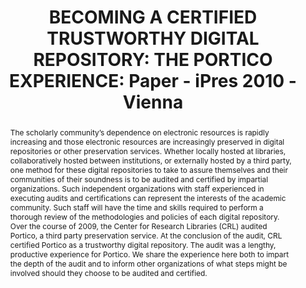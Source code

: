 ---
abstract: 'The scholarly community’s dependence on electronic

  resources is rapidly increasing and those electronic

  resources are increasingly preserved in digital

  repositories or other preservation services. Whether

  locally hosted at libraries, collaboratively hosted

  between institutions, or externally hosted by a third

  party, one method for these digital repositories to take to

  assure themselves and their communities of their

  soundness is to be audited and certified by impartial

  organizations. Such independent organizations with

  staff experienced in executing audits and certifications

  can represent the interests of the academic community.

  Such staff will have the time and skills required to

  perform a thorough review of the methodologies and

  policies of each digital repository.

  Over the course of 2009, the Center for Research

  Libraries (CRL) audited Portico, a third party

  preservation service. At the conclusion of the audit,

  CRL certified Portico as a trustworthy digital repository.

  The audit was a lengthy, productive experience for

  Portico. We share the experience here both to impart the

  depth of the audit and to inform other organizations of

  what steps might be involved should they choose to be

  audited and certified.'
creators:
- Orphan, Stephanie
- Fenton, Eileen
- Kirchhoff, Amy
- Morrissey, Sheila
date: null
document_url: https://services.phaidra.univie.ac.at/api/object/o:185497/download
grand_parent: iPRES
institutions: []
keywords: []
landing_page_url: https://phaidra.univie.ac.at/o:185497
language: eng
layout: publication
license: CC BY-SA 2.0 AT
notes_url: null
parent: iPRES 2010
presentation_url: null
size: 241067
source_name: iPRES
title: 'BECOMING A CERTIFIED TRUSTWORTHY DIGITAL REPOSITORY:  THE PORTICO EXPERIENCE:
  Paper - iPres 2010 - Vienna'
type: paper
year: 2010
---